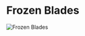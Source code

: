 # Frozen Blades

![Frozen Blades](https://vwiki.valorserver.com/api/item/picture/Frozen%20Blades)  
